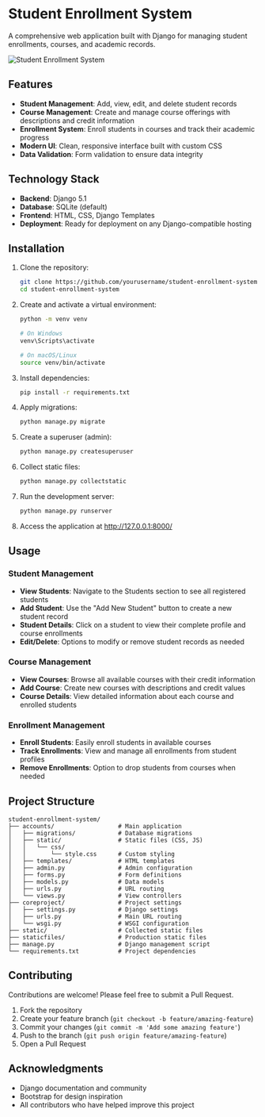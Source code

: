 # Student Enrollment System

A comprehensive web application built with Django for managing student enrollments, courses, and academic records.

![Student Enrollment System](https://via.placeholder.com/800x400?text=Student+Enrollment+System)

## Features

- **Student Management**: Add, view, edit, and delete student records
- **Course Management**: Create and manage course offerings with descriptions and credit information
- **Enrollment System**: Enroll students in courses and track their academic progress
- **Modern UI**: Clean, responsive interface built with custom CSS
- **Data Validation**: Form validation to ensure data integrity

## Technology Stack

- **Backend**: Django 5.1
- **Database**: SQLite (default)
- **Frontend**: HTML, CSS, Django Templates
- **Deployment**: Ready for deployment on any Django-compatible hosting

## Installation

1. Clone the repository:
   ```bash
   git clone https://github.com/yourusername/student-enrollment-system.git
   cd student-enrollment-system
   ```

2. Create and activate a virtual environment:
   ```bash
   python -m venv venv
   
   # On Windows
   venv\Scripts\activate
   
   # On macOS/Linux
   source venv/bin/activate
   ```

3. Install dependencies:
   ```bash
   pip install -r requirements.txt
   ```

4. Apply migrations:
   ```bash
   python manage.py migrate
   ```

5. Create a superuser (admin):
   ```bash
   python manage.py createsuperuser
   ```

6. Collect static files:
   ```bash
   python manage.py collectstatic
   ```

7. Run the development server:
   ```bash
   python manage.py runserver
   ```

8. Access the application at http://127.0.0.1:8000/

## Usage

### Student Management

- **View Students**: Navigate to the Students section to see all registered students
- **Add Student**: Use the "Add New Student" button to create a new student record
- **Student Details**: Click on a student to view their complete profile and course enrollments
- **Edit/Delete**: Options to modify or remove student records as needed

### Course Management

- **View Courses**: Browse all available courses with their credit information
- **Add Course**: Create new courses with descriptions and credit values
- **Course Details**: View detailed information about each course and enrolled students

### Enrollment Management

- **Enroll Students**: Easily enroll students in available courses
- **Track Enrollments**: View and manage all enrollments from student profiles
- **Remove Enrollments**: Option to drop students from courses when needed

## Project Structure

```
student-enrollment-system/
├── accounts/                  # Main application
│   ├── migrations/            # Database migrations
│   ├── static/                # Static files (CSS, JS)
│   │   └── css/
│   │       └── style.css      # Custom styling
│   ├── templates/             # HTML templates
│   ├── admin.py               # Admin configuration
│   ├── forms.py               # Form definitions
│   ├── models.py              # Data models
│   ├── urls.py                # URL routing
│   └── views.py               # View controllers
├── coreproject/               # Project settings
│   ├── settings.py            # Django settings
│   ├── urls.py                # Main URL routing
│   └── wsgi.py                # WSGI configuration
├── static/                    # Collected static files
├── staticfiles/               # Production static files
├── manage.py                  # Django management script
└── requirements.txt           # Project dependencies
```

## Contributing

Contributions are welcome! Please feel free to submit a Pull Request.

1. Fork the repository
2. Create your feature branch (`git checkout -b feature/amazing-feature`)
3. Commit your changes (`git commit -m 'Add some amazing feature'`)
4. Push to the branch (`git push origin feature/amazing-feature`)
5. Open a Pull Request


## Acknowledgments

- Django documentation and community
- Bootstrap for design inspiration
- All contributors who have helped improve this project

